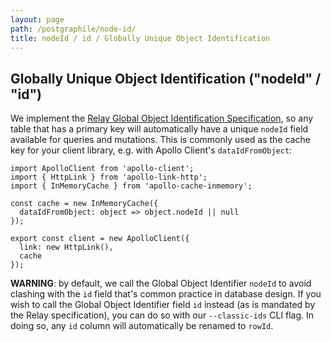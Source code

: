 ```yaml
---
layout: page
path: /postgraphile/node-id/
title: nodeId / id / Globally Unique Object Identification
---
```


## Globally Unique Object Identification ("nodeId" / "id")

We implement the [Relay Global Object Identification
Specification](https://facebook.github.io/relay/graphql/objectidentification.htm),
so any table that has a primary key will automatically have a unique `nodeId`
field available for queries and mutations. This is commonly used as the cache
key for your client library, e.g. with Apollo Client's `dataIdFromObject`:

```js{6}
import ApolloClient from 'apollo-client';
import { HttpLink } from 'apollo-link-http';
import { InMemoryCache } from 'apollo-cache-inmemory';

const cache = new InMemoryCache({
  dataIdFromObject: object => object.nodeId || null
});

export const client = new ApolloClient({
  link: new HttpLink(),
  cache
});
```


**WARNING**: by default, we call the Global Object Identifier `nodeId` to
avoid clashing with the `id` field that's common practice in database design.
If you wish to call the Global Object Identifier field `id` instead (as is
mandated by the Relay specification), you can do so with our `--classic-ids`
CLI flag. In doing so, any `id` column will automatically be renamed to
`rowId`.
